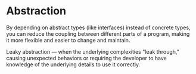 # Abstraction

By depending on abstract types (like interfaces) instead of concrete types, you can reduce the coupling between different parts of a program, making it more flexible and easier to change and maintain.

Leaky abstraction — when the underlying complexities "leak through," causing unexpected behaviors or requiring the developer to have knowledge of the underlying details to use it correctly.
